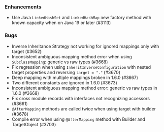 ### Enhancements

* Use Java `LinkedHashSet` and `LinkedHashMap` new factory method with known capacity when on Java 19 or later (#3113)

### Bugs

* Inverse Inheritance Strategy not working for ignored mappings only with target (#3652)
* Inconsistent ambiguous mapping method error when using `SubclassMapping`: generic vs raw types (#3668)
* Fix regression when using `InheritInverseConfiguration` with nested target properties and reversing `target = "."` (#3670)
* Deep mapping with multiple mappings broken in 1.6.0 (#3667)
* Two different constants are ignored in 1.6.0 (#3673)
* Inconsistent ambiguous mapping method error: generic vs raw types in 1.6.0 (#3668)
* Fix cross module records with interfaces not recognizing accessors (#3661)
* `@AfterMapping` methods are called twice when using target with builder (#3678)
* Compile error when using `@AfterMapping` method with Builder and TargetObject (#3703)
